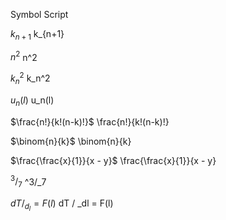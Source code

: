 Symbol	            Script

$k_{n+1}$	          k_{n+1}

$n^2$	              n^2

$k_n^2$	            k_n^2

$u_n(l)$            u_n(l)

$\frac{n!}{k!(n-k)!}$	  \frac{n!}{k!(n-k)!}

$\binom{n}{k}$	        \binom{n}{k}

$\frac{\frac{x}{1}}{x - y}$	      \frac{\frac{x}{1}}{x - y}

$^3/_7$	                          ^3/_7

$dT / _d_l = F(l)$                dT / _dl = F(l)
